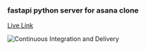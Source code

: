 ### fastapi python server for asana clone

<a href='https://asana-fastapi.herokuapp.com/docs' target="_blank">Live Link</a>

![Continuous Integration and Delivery](https://github.com/ColeRutledge/asana_fastapi/actions/workflows/ci.yml/badge.svg?branch=master)
